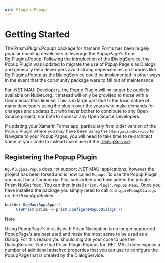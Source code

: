```yaml
---
uid: Plugins.Popups
---
```


# Getting Started

The Prism.Plugin.Popups package for Xamarin.Forms has been hugely popular enabling developers to leverage the PopupPage's from Rg.Plugins.Popup. Following the introduction of the [IDialogService](xref:Dialogs.GettingStarted), the Popup Plugin was updated to migrate the use of Popup Page's as Dialogs and generally help developers avoid strong dependencies on libraries like Rg.Plugins.Popup as the DialogService could be implemented in other ways in the event that the community package were to fall out of maintenance.

For .NET MAUI Developers, the Popup Plugin will no longer be publicly available on NuGet.org. It instead will only be provided to those with a Commercial Plus license. This is in large part due to the toxic nature of many developers using the plugin over the years who make demands for changes and updates but who never bother to contribute to any Open Source project, nor both to sponsor any Open Source Developers.

If updating your Xamarin.Forms app, particularly from older version of the Popup Plugin where you may have been using the `INavigationService` to Navigate to your Popup Pages, you will need to take time to re-architect some of your code to instead make use of the [IDialogService](xref:Dialogs.GettingStarted).

## Registering the Popup Plugin

`Rg.Plugins.Popup` does not support .NET MAUI applications, however the project has been forked and is now called `Mopups`. To use the Popup Plugin, you must be a Commercial Plus subscriber and have added the private Prism NuGet feed. You can then install `Prism.Plugin.Popups.Maui`. Once you have installed the package you simply need to call `ConfigureMopupDialogs` on the PrismAppBuilder.

```cs
builder.UseMauiApp<App>()
    .UsePrism(prism => prism.ConfigureMopupDialogs())
```

> [!NOTE]
> Using PopupPage's directly with Prism Navigation is no longer supported. PopupPage's are best used and make the most sense to be used as a Dialog. For this reason you should migrate your code to use the DialogService. Note that Prism.Plugin.Popups for .NET MAUI does expose a number of additional attached properties that you can use to configure the PopupPage that is created by the DialogService.
